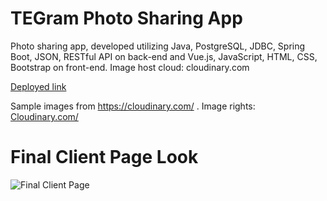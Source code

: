 # TEGram Photo Sharing App
Photo sharing app, developed utilizing Java, PostgreSQL, JDBC, Spring Boot, JSON, RESTful API on back-end and Vue.js, JavaScript, HTML, CSS, Bootstrap on front-end.
Image host cloud: cloudinary.com

[Deployed link](https://image-client.herokuapp.com/)

Sample images from https://cloudinary.com/ . Image rights: [Cloudinary.com/](https://cloudinary.com/) 

# Final Client Page Look
![Final Client Page](homepage.png)
